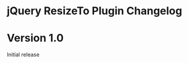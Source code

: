 # jQuery ResizeTo Plugin Changelog
 
  Version 1.0
==============================================
Initial release
